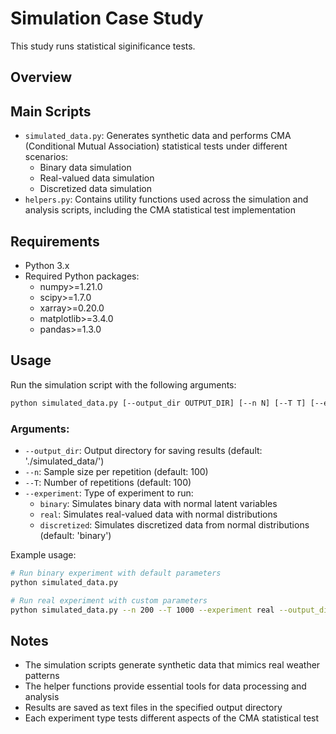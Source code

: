 # Simulation Case Study

This study runs statistical siginificance tests.

## Overview


## Main Scripts

- `simulated_data.py`: Generates synthetic data and performs CMA (Conditional Mutual Association) statistical tests under different scenarios:
  - Binary data simulation
  - Real-valued data simulation
  - Discretized data simulation
- `helpers.py`: Contains utility functions used across the simulation and analysis scripts, including the CMA statistical test implementation

## Requirements

- Python 3.x
- Required Python packages:
  - numpy>=1.21.0
  - scipy>=1.7.0
  - xarray>=0.20.0
  - matplotlib>=3.4.0
  - pandas>=1.3.0

## Usage

Run the simulation script with the following arguments:

```bash
python simulated_data.py [--output_dir OUTPUT_DIR] [--n N] [--T T] [--experiment EXPERIMENT]
```

### Arguments:
- `--output_dir`: Output directory for saving results (default: './simulated_data/')
- `--n`: Sample size per repetition (default: 100)
- `--T`: Number of repetitions (default: 100)
- `--experiment`: Type of experiment to run:
  - `binary`: Simulates binary data with normal latent variables
  - `real`: Simulates real-valued data with normal distributions
  - `discretized`: Simulates discretized data from normal distributions
  (default: 'binary')

Example usage:
```bash
# Run binary experiment with default parameters
python simulated_data.py

# Run real experiment with custom parameters
python simulated_data.py --n 200 --T 1000 --experiment real --output_dir ./results/
```

## Notes

- The simulation scripts generate synthetic data that mimics real weather patterns
- The helper functions provide essential tools for data processing and analysis
- Results are saved as text files in the specified output directory
- Each experiment type tests different aspects of the CMA statistical test 